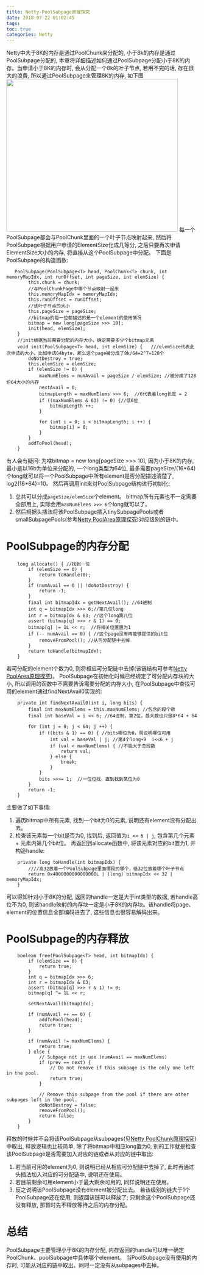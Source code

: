 ```yaml
---
title: Netty-PoolSubpage原理探究
date: 2018-07-22 01:02:45
tags:
toc: true
categories: Netty
---
```

Netty中大于8K的内存是通过PoolChunk来分配的, 小于8k的内存是通过PoolSubpage分配的, 本章将详细描述如何通过PoolSubpage分配小于8K的内存。当申请小于8K的内存时, 会从分配一个8k的叶子节点, 若用不完的话, 存在很大的浪费, 所以通过PoolSubpage来管理8K的内存, 如下图
<img src="https://kkewwei.github.io/elasticsearch_learning/img/PoolSubpage.png" height="400" width="450"/>
每一个PoolSubpage都会与PoolChunk里面的一个叶子节点映射起来, 然后将PoolSubpage根据用户申请的ElementSize化成几等分, 之后只要再次申请ElementSize大小的内存, 将直接从这个PoolSubpage中分配。
下面是PoolSubpage的构造函数:
```
   PoolSubpage(PoolSubpage<T> head, PoolChunk<T> chunk, int memoryMapIdx, int runOffset, int pageSize, int elemSize) {
        this.chunk = chunk;
        //与PoolChunkPage中哪个节点映射一起来
        this.memoryMapIdx = memoryMapIdx;
        this.runOffset = runOffset;
        //该叶子节点的大小
        this.pageSize = pageSize;
        //bitmap的每一位都描述的是一个element的使用情况
        bitmap = new long[pageSize >>> 10];
        init(head, elemSize);
    }
    //init根据当前需要分配的内存大小，确定需要多少个bitmap元素
    void init(PoolSubpage<T> head, int elemSize) {   ///elemSize代表此次申请的大小，比如申请64byte，那么这个page被分成了8k/64=2^7=128个
        doNotDestroy = true;
        this.elemSize = elemSize;
        if (elemSize != 0) {
            maxNumElems = numAvail = pageSize / elemSize; //被分成了128份64大小的内存
            nextAvail = 0;
            bitmapLength = maxNumElems >>> 6;  //6代表着long长度 = 2
            if ((maxNumElems & 63) != 0) {//低6位
                bitmapLength ++;
            }

            for (int i = 0; i < bitmapLength; i ++) {
                bitmap[i] = 0;
            }
        }
        addToPool(head);
    }
```
有人会有疑问: 为啥bitmap = new long[pageSize >>> 10], 因为小于8K的内存, 最小是以16b为单位来分配的, 一个long类型为64位, 最多需要pageSize/(16\*64)个long就可以将一个PoolSubpage中所有element是否分配描述清楚了, log2(16*64)=10。
然后再调用init来对PoolSubpage结构进行初始化:
1. 总共可以分成`pageSize/elemSize`个element。 bitmap所有元素也不一定需要全部用上, 实际会用`maxNumElems >>> 6`个long就可以了。
2. 然后根据头插法将该PoolSubpage插入tinySubpagePools或者smallSubpagePools(参考<a href="https://kkewwei.github.io/elasticsearch_learning/2018/05/23/Netty%E5%86%85%E5%AD%98%E5%AD%A6%E4%B9%A0/">Netty PoolArea原理探究</a>)对应级别的链中。

# PoolSubpage的内存分配
```
    long allocate() { //找到一位
        if (elemSize == 0) {
            return toHandle(0);
        }
        if (numAvail == 0 || !doNotDestroy) {
            return -1;
        }
        final int bitmapIdx = getNextAvail(); //64进制
        int q = bitmapIdx >>> 6;//第几位long
        int r = bitmapIdx & 63; //这个long第几位
        assert (bitmap[q] >>> r & 1) == 0;
        bitmap[q] |= 1L << r;  //将相关位置置为1
        if (-- numAvail == 0) { //这个page没有再能够提供的bit位
            removeFromPool(); //从可分配链中去掉
        }
        return toHandle(bitmapIdx);
    }

```
若可分配的element个数为0, 则将相应可分配链中去掉(该链结构可参考<a href="https://kkewwei.github.io/elasticsearch_learning/2018/05/23/Netty%E5%86%85%E5%AD%98%E5%AD%A6%E4%B9%A0/">Netty PoolArea原理探究</a>)。 PoolSubpage在初始化时候已经规定了可分配内存块的大小, 所以调用的函数中不需要告诉需要分配的内存大小, 在PoolSubpage中查找可用的element通过findNextAvail0实现的:
```
    private int findNextAvail0(int i, long bits) {
        final int maxNumElems = this.maxNumElems; //包含的段个数
        final int baseVal = i << 6; //64进制，第2位，最大数也只是8*64 + 64

        for (int j = 0; j < 64; j ++) {
            if ((bits & 1) == 0) { //bits哪位为0，局说明哪位可用
                int val = baseVal | j; //第4个long+9  i<<6 + j
                if (val < maxNumElems) { //不能大于总段数
                    return val;
                } else {
                    break;
                }
            }
            bits >>>= 1;  //一位位找，直到找到某位为0
        }
        return -1;
    }
```
主要做了如下事情:
1. 遍历bitmap中所有元素, 找到一个bit为0的元素, 说明还有element没有分配出去。
2. 检查该元素每一个bit是否为0, 找到后, 返回值为`i << 6 | j`, 包含第几个元素 + 元素内第几个bit位。
再返回到allocate函数中, 将该元素对应的bit置为1, 并构造handle:
```
    private long toHandle(int bitmapIdx) {
        ////高32放着一个PoolSubpage里面哪段的哪个，低32位放着哪个叶子节点
        return 0x4000000000000000L | (long) bitmapIdx << 32 | memoryMapIdx;
    }
```
可以得知针对小于8K的分配, 返回的handle一定是大于int类型的数据, 若handle高位不为0, 则该handle映射的内存块一定是小于8K的内存块。该handle将page、element的位置信息全部编码进去了, 这些信息也很容易解码出来。

# PoolSubpage的内存释放
```
    boolean free(PoolSubpage<T> head, int bitmapIdx) {
        if (elemSize == 0) {
            return true;
        }
        int q = bitmapIdx >>> 6;
        int r = bitmapIdx & 63;
        assert (bitmap[q] >>> r & 1) != 0;
        bitmap[q] ^= 1L << r;

        setNextAvail(bitmapIdx);

        if (numAvail ++ == 0) {
            addToPool(head);
            return true;
        }

        if (numAvail != maxNumElems) {
            return true;
        } else {
            // Subpage not in use (numAvail == maxNumElems)
            if (prev == next) {
                // Do not remove if this subpage is the only one left in the pool.
                return true;
            }

            // Remove this subpage from the pool if there are other subpages left in the pool.
            doNotDestroy = false;
            removeFromPool();
            return false;
        }
    }
```
释放的时候并不会将该PoolSubpage从subpages(见<a href="https://kkewwei.github.io/elasticsearch_learning/2018/07/20/Netty-PoolChunk%E5%8E%9F%E7%90%86%E6%8E%A2%E7%A9%B6/">Netty PoolChunk原理探究</a>)中取出, 释放逻辑也比较简单, 除了将bitmap中相应long置为0, 别的工作就是检查该PoolSubpage是否需要加入对应的链或者从对应的链中取出:
1. 若当前可用的element为0, 则说明已经从相应可分配链中去掉了, 此时再通过头插法加入对应的可分配链中, 说明还在使用。
2. 若目前剩余可用element小于最大剩余可用的, 同样说明还在使用。
3. 反之说明该PoolSubpage没有element被分配出去。 若该级别的链大于1个PoolSubpage还在使用, 则返回该链可以释放了; 只剩余这个PoolSubpage还没有释放, 那暂时先不释放等待之后的内存分配。

# 总结

PoolSubpage主要管理小于8K的内存分配, 内存返回的handle可以唯一确定PoolChunk、poolSubpage中具体哪个element。 当PoolSubpage没有使用的内存时, 可能从对应的链中取出。同时一定没有从subpages中去掉。
